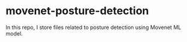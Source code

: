 # movenet-posture-detection
In this repo, I store files related to posture detection using Movenet ML model.
